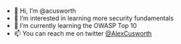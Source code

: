 - 👋 Hi, I’m @acusworth
- 👀 I’m interested in learning more security fundamentals
- 🌱 I’m currently learning the OWASP Top 10
- 📫 You can reach me on twitter <a href="https://twitter.com/alexcusworth">@AlexCusworth</a>

<!---
acusworth/acusworth is a ✨ special ✨ repository because its `README.md` (this file) appears on your GitHub profile.
You can click the Preview link to take a look at your changes.
--->
